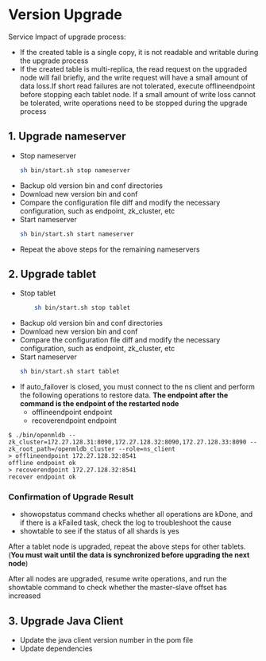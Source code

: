 # Version Upgrade

Service Impact of upgrade process:
* If the created table is a single copy, it is not readable and writable during the upgrade process
* If the created table is multi-replica, the read request on the upgraded node will fail briefly, and the write request will have a small amount of data loss.If short read failures are not tolerated, execute offlineendpoint before stopping each tablet node. If a small amount of write loss cannot be tolerated, write operations need to be stopped during the upgrade process

## 1. Upgrade nameserver

* Stop nameserver
    ```bash
    sh bin/start.sh stop nameserver
    ```
* Backup old version bin and conf directories
* Download new version bin and conf
* Compare the configuration file diff and modify the necessary configuration, such as endpoint, zk_cluster, etc
* Start nameserver
    ```bash
    sh bin/start.sh start nameserver
    ```
* Repeat the above steps for the remaining nameservers

## 2. Upgrade tablet

* Stop tablet
    ```bash
        sh bin/start.sh stop tablet
    ```
* Backup old version bin and conf directories
* Download new version bin and conf
* Compare the configuration file diff and modify the necessary configuration, such as endpoint, zk_cluster, etc
* Start nameserver
    ```bash
    sh bin/start.sh start tablet
    ```
* If auto_failover is closed, you must connect to the ns client and perform the following operations to restore data. **The endpoint after the command is the endpoint of the restarted node**
  * offlineendpoint endpoint 
  * recoverendpoint endpoint

```
$ ./bin/openmldb --zk_cluster=172.27.128.31:8090,172.27.128.32:8090,172.27.128.33:8090 --zk_root_path=/openmldb_cluster --role=ns_client
> offlineendpoint 172.27.128.32:8541
offline endpoint ok
> recoverendpoint 172.27.128.32:8541
recover endpoint ok
```

### Confirmation of Upgrade Result
* showopstatus command checks whether all operations are kDone, and if there is a kFailed task, check the log to troubleshoot the cause
* showtable to see if the status of all shards is yes

After a tablet node is upgraded, repeat the above steps for other tablets. \(**You must wait until the data is synchronized before upgrading the next node**\)

After all nodes are upgraded, resume write operations, and run the showtable command to check whether the master-slave offset has increased

## 3. Upgrade Java Client

* Update the java client version number in the pom file
* Update dependencies